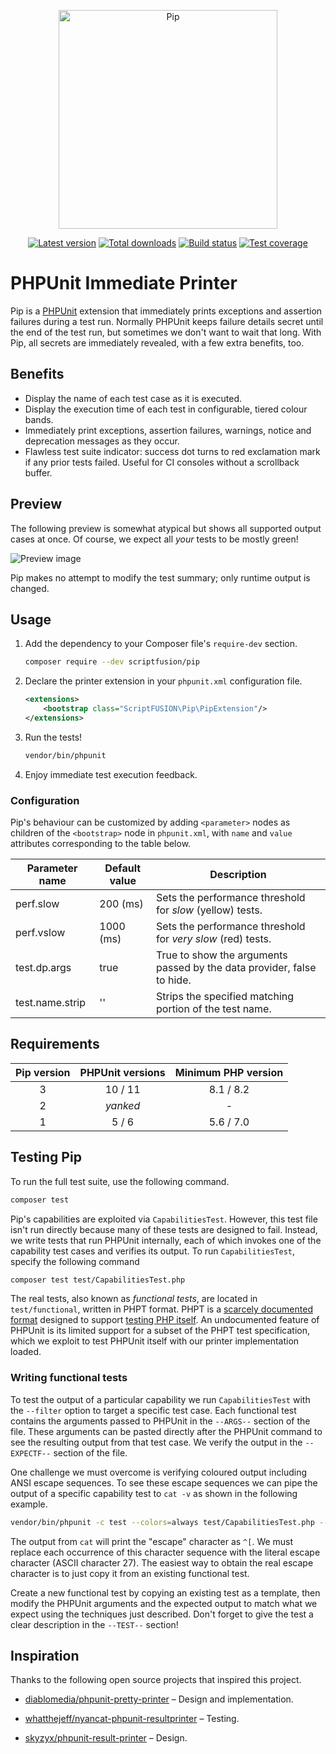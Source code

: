<p align="center"><img src="doc/images/logo.webp" alt="Pip" width="350"></p>
<div align="center">

[![Latest version][Version image]][Releases]
[![Total downloads][Downloads image]][Downloads]
[![Build status][Build image]][Build]
[![Test coverage][Coverage image]][Coverage]
</div>

PHPUnit Immediate Printer
=========================

Pip is a [PHPUnit][] extension that immediately prints exceptions and assertion failures during a test run. Normally PHPUnit keeps failure details secret until the end of the test run, but sometimes we don't want to wait that long. With Pip, all secrets are immediately revealed, with a few extra benefits, too.

## Benefits

* Display the name of each test case as it is executed.
* Display the execution time of each test in configurable, tiered colour bands.
* Immediately print exceptions, assertion failures, warnings, notice and deprecation messages as they occur.
* Flawless test suite indicator: success dot turns to red exclamation mark if any prior tests failed. Useful for CI consoles without a scrollback buffer.

## Preview

The following preview is somewhat atypical but shows all supported output cases at once. Of course, we expect all *your* tests to be mostly green!

![Preview image][]

Pip makes no attempt to modify the test summary; only runtime output is changed.

## Usage

1. Add the dependency to your Composer file's `require-dev` section.

    ```bash
    composer require --dev scriptfusion/pip
    ```

2. Declare the printer extension in your `phpunit.xml` configuration file.

    ```xml
    <extensions>
        <bootstrap class="ScriptFUSION\Pip\PipExtension"/>
    </extensions>
    ```

3. Run the tests!

    ```bash
    vendor/bin/phpunit
    ```

4. Enjoy immediate test execution feedback.

### Configuration

Pip's behaviour can be customized by adding `<parameter>` nodes as children of the `<bootstrap>` node in `phpunit.xml`, with `name` and `value` attributes corresponding to the table below.

| Parameter name  | Default value | Description                                                            |
|-----------------|---------------|------------------------------------------------------------------------|
| perf.slow       | 200 (ms)      | Sets the performance threshold for _slow_ (yellow) tests.              |
| perf.vslow      | 1000 (ms)     | Sets the performance threshold for _very slow_ (red) tests.            |
| test.dp.args    | true          | True to show the arguments passed by the data provider, false to hide. |
| test.name.strip | ''            | Strips the specified matching portion of the test name.                |

## Requirements

| Pip version | PHPUnit versions | Minimum PHP version |
|:-----------:|:----------------:|:-------------------:|
|      3      |     10 / 11      |      8.1 / 8.2      |
|      2      |     *yanked*     |          -          |
|      1      |      5 / 6       |      5.6 / 7.0      |

## Testing Pip

To run the full test suite, use the following command.

```sh
composer test
```

Pip's capabilities are exploited via `CapabilitiesTest`. However, this test file isn't run directly because many of these tests are designed to fail. Instead, we write tests that run PHPUnit internally, each of which invokes one of the capability test cases and verifies its output. To run `CapabilitiesTest`, specify the following command

```sh
composer test test/CapabilitiesTest.php
```

The real tests, also known as *functional tests*, are located in `test/functional`, written in PHPT format. PHPT is a [scarcely documented format](http://qa.php.net/phpt_details.php) designed to support [testing PHP itself](https://qa.php.net/write-test.php). An undocumented feature of PHPUnit is its limited support for a subset of the PHPT test specification, which we exploit to test PHPUnit itself with our printer implementation loaded.

### Writing functional tests

To test the output of a particular capability we run `CapabilitiesTest` with the `--filter` option to target a specific test case. Each functional test contains the arguments passed to PHPUnit in the `--ARGS--` section of the file. These arguments can be pasted directly after the PHPUnit command to see the resulting output from that test case. We verify the output in the `--EXPECTF--` section of the file.

One challenge we must overcome is verifying coloured output including ANSI escape sequences. To see these escape sequences we can pipe the output of a specific capability test to `cat -v` as shown in the following example.

```bash
vendor/bin/phpunit -c test --colors=always test/CapabilitiesTest.php --filter ::testSuccess$ | cat -v
```

The output from `cat` will print the "escape" character as `^[`. We must replace each occurrence of this character sequence with the literal escape character (ASCII character 27). The easiest way to obtain the real escape character is to just copy it from an existing functional test.

Create a new functional test by copying an existing test as a template, then modify the PHPUnit arguments and the expected output to match what we expect using the techniques just described. Don't forget to give the test a clear description in the `--TEST--` section!

## Inspiration

Thanks to the following open source projects that inspired this project.

* [diablomedia/phpunit-pretty-printer](https://github.com/diablomedia/phpunit-pretty-printer) &ndash; Design and implementation.
* [whatthejeff/nyancat-phpunit-resultprinter](https://github.com/whatthejeff/nyancat-phpunit-resultprinter) &ndash; Testing.
* [skyzyx/phpunit-result-printer](https://github.com/skyzyx/phpunit-result-printer) &ndash; Design.


  [Releases]: https://github.com/ScriptFUSION/PHPUnit-Immediate-Printer/releases
  [Version image]: https://poser.pugx.org/scriptfusion/pip/version "Latest version"
  [Downloads]: https://packagist.org/packages/scriptfusion/pip
  [Downloads image]: https://poser.pugx.org/scriptfusion/pip/downloads "Total downloads"
  [Build]: https://github.com/ScriptFUSION/PHPUnit-Immediate-Printer/actions/workflows/Tests.yaml
  [Build image]: https://github.com/ScriptFUSION/PHPUnit-Immediate-Printer/actions/workflows/Tests.yaml/badge.svg "Build status"
  [Coverage]: https://codecov.io/gh/ScriptFUSION/PHPUnit-Immediate-Printer
  [Coverage image]: https://codecov.io/github/ScriptFUSION/PHPUnit-Immediate-Printer/graph/badge.svg "Test coverage"

  [Preview image]: doc/images/test%20run%203.4.webp

  [PHPUnit]: https://github.com/sebastianbergmann/phpunit
